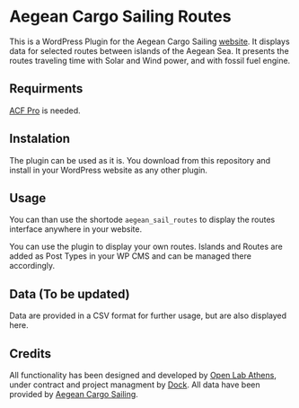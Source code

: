 # Aegean Cargo Sailing Routes

This is a WordPress Plugin for the Aegean Cargo Sailing [website](https://aegeancargosailing.org/). It displays data for selected routes between islands of the Aegean Sea. It presents the routes traveling time with Solar and Wind power, and with fossil fuel engine.

## Requirments

[ACF Pro](https://www.advancedcustomfields.com/pro/) is needed.

## Instalation

The plugin can be used as it is. You download from this repository and install in your WordPress website as any other plugin. 

## Usage

You can than use the shortode `aegean_sail_routes` to display the routes interface anywhere in your website.

You can use the plugin to display your own routes. Islands and Routes are added as Post Types in your WP CMS and can be managed there accordingly.

## Data (To be updated)

Data are provided in a CSV format for further usage, but are also displayed here. 

## Credits

All functionality has been designed and developed by [Open Lab Athens](https://olathens.gr/), under contract and project managment by [Dock](https://dock-sse.org/). All data have been provided by [Aegean Cargo Sailing](https://aegeancargosailing.org/). 